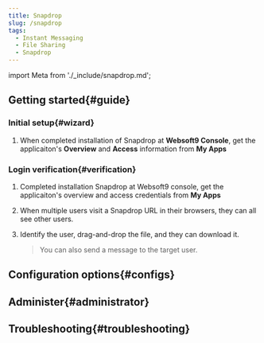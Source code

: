```yaml
---
title: Snapdrop
slug: /snapdrop
tags:
  - Instant Messaging
  - File Sharing
  - Snapdrop
---
```


import Meta from './_include/snapdrop.md';

<Meta name="meta" />

## Getting started{#guide}

### Initial setup{#wizard}

1. When completed installation of Snapdrop at **Websoft9 Console**, get the applicaiton's **Overview** and **Access** information from **My Apps**  


### Login verification{#verification}

1. Completed installation Snapdrop at Websoft9 console, get the applicaiton's overview and access credentials from **My Apps**  

2. When multiple users visit a Snapdrop URL in their browsers, they can all see other users.

3. Identify the user, drag-and-drop the file, and they can download it.

   > You can also send a message to the target user.

## Configuration options{#configs}

## Administer{#administrator}

## Troubleshooting{#troubleshooting}


